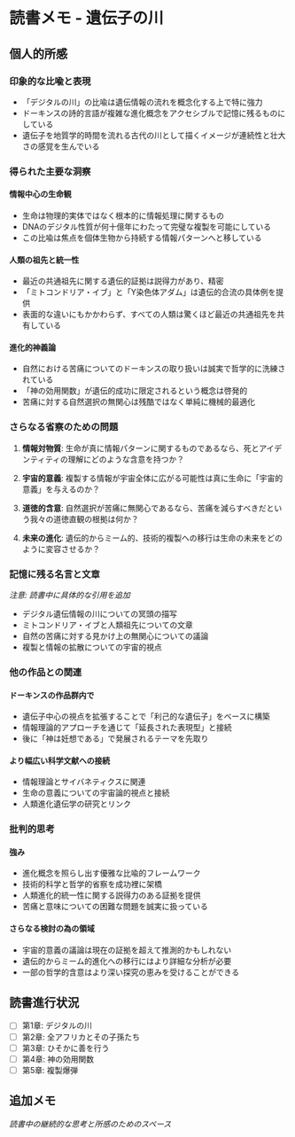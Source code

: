 # 読書メモ - 遺伝子の川

## 個人的所感

### 印象的な比喩と表現
- 「デジタルの川」の比喩は遺伝情報の流れを概念化する上で特に強力
- ドーキンスの詩的言語が複雑な進化概念をアクセシブルで記憶に残るものにしている
- 遺伝子を地質学的時間を流れる古代の川として描くイメージが連続性と壮大さの感覚を生んでいる

### 得られた主要な洞察

#### 情報中心の生命観
- 生命は物理的実体ではなく根本的に情報処理に関するもの
- DNAのデジタル性質が何十億年にわたって完璧な複製を可能にしている
- この比喩は焦点を個体生物から持続する情報パターンへと移している

#### 人類の祖先と統一性
- 最近の共通祖先に関する遺伝的証拠は説得力があり、精密
- 「ミトコンドリア・イブ」と「Y染色体アダム」は遺伝的合流の具体例を提供
- 表面的な違いにもかかわらず、すべての人類は驚くほど最近の共通祖先を共有している

#### 進化的神義論
- 自然における苦痛についてのドーキンスの取り扱いは誠実で哲学的に洗練されている
- 「神の効用関数」が遺伝的成功に限定されるという概念は啓発的
- 苦痛に対する自然選択の無関心は残酷ではなく単純に機械的最適化

### さらなる省察のための問題

1. **情報対物質**: 生命が真に情報パターンに関するものであるなら、死とアイデンティティの理解にどのような含意を持つか？

2. **宇宙的意義**: 複製する情報が宇宙全体に広がる可能性は真に生命に「宇宙的意義」を与えるのか？

3. **道徳的含意**: 自然選択が苦痛に無関心であるなら、苦痛を減らすべきだという我々の道徳直観の根拠は何か？

4. **未来の進化**: 遺伝的からミーム的、技術的複製への移行は生命の未来をどのように変容させるか？

### 記憶に残る名言と文章

*注意: 読書中に具体的な引用を追加*

- デジタル遺伝情報の川についての冥頭の描写
- ミトコンドリア・イブと人類祖先についての文章
- 自然の苦痛に対する見かけ上の無関心についての議論
- 複製と情報の拡散についての宇宙的視点

### 他の作品との関連

#### ドーキンスの作品群内で
- 遺伝子中心の視点を拡張することで「利己的な遺伝子」をベースに構築
- 情報理論的アプローチを通じて「延長された表現型」と接続
- 後に「神は妊想である」で発展されるテーマを先取り

#### より幅広い科学文献への接続
- 情報理論とサイバネティクスに関連
- 生命の意義についての宇宙論的視点と接続
- 人類進化遺伝学の研究とリンク

### 批判的思考

#### 強み
- 進化概念を照らし出す優雅な比喩的フレームワーク
- 技術的科学と哲学的省察を成功裡に架橋
- 人類進化的統一性に関する説得力のある証拠を提供
- 苦痛と意味についての困難な問題を誠実に扱っている

#### さらなる検討の為の領域
- 宇宙的意義の議論は現在の証拠を超えて推測的かもしれない
- 遺伝的からミーム的進化への移行にはより詳細な分析が必要
- 一部の哲学的含意はより深い探究の恵みを受けることができる

## 読書進行状況

- [ ] 第1章: デジタルの川
- [ ] 第2章: 全アフリカとその子孫たち
- [ ] 第3章: ひそかに善を行う
- [ ] 第4章: 神の効用関数
- [ ] 第5章: 複製爆弾

## 追加メモ

*読書中の継続的な思考と所感のためのスペース*